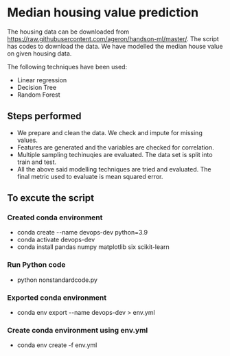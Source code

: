 # Median housing value prediction

The housing data can be downloaded from https://raw.githubusercontent.com/ageron/handson-ml/master/. The script has codes to download the data. We have modelled the median house value on given housing data. 

The following techniques have been used: 

 - Linear regression
 - Decision Tree
 - Random Forest

## Steps performed
 - We prepare and clean the data. We check and impute for missing values.
 - Features are generated and the variables are checked for correlation.
 - Multiple sampling techinuqies are evaluated. The data set is split into train and test.
 - All the above said modelling techniques are tried and evaluated. The final metric used to evaluate is mean squared error.

## To excute the script
 ### Created conda environment
  - conda create --name devops-dev python=3.9
  - conda activate devops-dev
  - conda install pandas numpy matplotlib six scikit-learn

 ### Run Python code
  - python nonstandardcode.py

 ### Exported conda environment
  - conda env export --name devops-dev > env.yml

 ### Create conda environment using env.yml
  - conda env create -f env.yml
